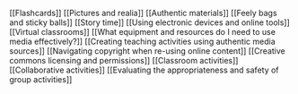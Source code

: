 [[Flashcards]]
[[Pictures and realia]]
[[Authentic materials]]
[[Feely bags and sticky balls]]
[[Story time]]
[[Using electronic devices and online tools]]
[[Virtual classrooms]]
[[What equipment and resources do I need to use media effectively?]]
[[Creating teaching activities using authentic media sources]]
[[Navigating copyright when re-using online content]]
[[Creative commons licensing and permissions]]
[[Classroom activities]]
[[Collaborative activities]]
[[Evaluating the appropriateness and safety of group activities]]